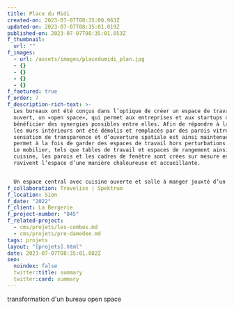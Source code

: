 ```yaml
---
title: Place du Midi
created-on: 2023-07-07T08:35:00.963Z
updated-on: 2023-07-07T08:35:01.019Z
published-on: 2023-07-07T08:35:01.053Z
f_thumbnail:
  url: ""
f_images:
  - url: /assets/images/placedumidi_plan.jpg
  - {}
  - {}
  - {}
  - {}
f_faetured: true
f_order: 7
f_description-rich-text: >-
  Les bureaux ont été conçus dans l’optique de créer un espace de travail
  ouvert, un «open space», qui permet aux entreprises et aux startups de pouvoir
  bénéficier des synergies possibles entre elles. Afin de répondre à la demande,
  les murs intérieurs ont été démolis et remplacés par des parois vitrées. La
  sensation de transparence et d’ouverture spatiale est ainsi maintenue et
  permet à la fois de garder des espaces de travail hors perturbations sonores.
  Le mobilier, tels que tables de travail et espaces de rangement ainsi que la
  cuisine, les parois et les cadres de fenêtre sont crées sur mesure en bois et
  ravivent l’espace d’une manière chaleureuse et accueillante.


  Un espace central avec cuisine ouverte et salle à manger jouxté d’un espace de jeux et repos ont été pensés offrant un cadre de travail agréable. Pour permettre une privacité au sein de cet espace ouvert, comme les réunions, quelques espaces fermés sont conçus.
f_collaboration: Travelise | Spektrum
f_location: Sion
f_date: "2022"
f_client: La Bergerie
f_project-number: "045"
f_related-project:
  - cms/projets/les-combes.md
  - cms/projets/pre-damedee.md
tags: projets
layout: "[projets].html"
date: 2023-07-07T08:35:01.082Z
seo:
  noindex: false
  twitter:title: summary
  twitter:card: summary
---
```

t﻿ransformation d'un bureau open space